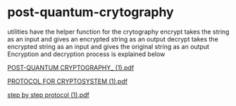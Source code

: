 # post-quantum-crytography
utilities have the helper function for the crytography
encrypt takes the string as an input and gives an encrypted string as an output
decrypt takes the encrypted string as an input and gives the original string as an output
Encryption and decryption process is explained below

[POST-QUANTUM CRYPTOGRAPHY_ (1).pdf](https://github.com/blesso1quanta/post-quantum-crytography/files/9741177/POST-QUANTUM.CRYPTOGRAPHY_.1.pdf)

[PROTOCOL FOR CRYPTOSYSTEM (1).pdf](https://github.com/blesso1quanta/post-quantum-crytography/files/9741178/PROTOCOL.FOR.CRYPTOSYSTEM.1.pdf)

[step by step protocol (1).pdf](https://github.com/blesso1quanta/post-quantum-crytography/files/9741179/step.by.step.protocol.1.pdf)
